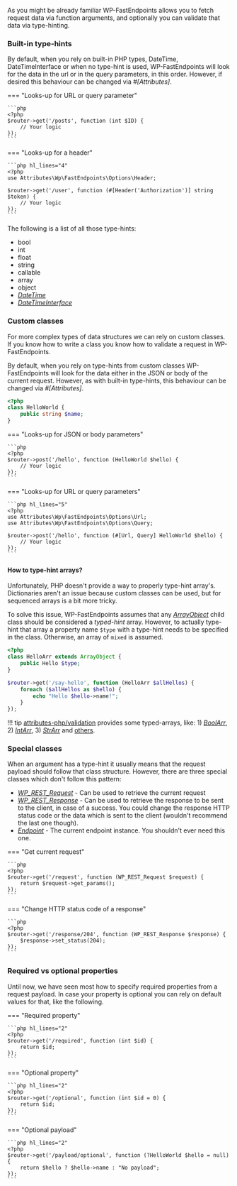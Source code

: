 As you might be already familiar WP-FastEndpoints allows you to fetch request data via function arguments, and optionally
you can validate that data via type-hinting.

### Built-in type-hints

By default, when you rely on built-in PHP types, DateTime, DateTimeInterface or when no type-hint is used,
WP-FastEndpoints will look for the data in the url or in the query parameters, in this order. However, if desired this
behaviour can be changed via *#[Attributes]*.

=== "Looks-up for URL or query parameter"

    ```php
    <?php
    $router->get('/posts', function (int $ID) {
        // Your logic
    });
    ```

=== "Looks-up for a header"

    ```php hl_lines="4"
    <?php
    use Attributes\Wp\FastEndpoints\Options\Header;

    $router->get('/user', function (#[Header('Authorization')] string $token) {
        // Your logic
    });
    ```

The following is a list of all those type-hints:

- bool
- int
- float
- string
- callable
- array
- object
- [*DateTime*](https://www.php.net/manual/en/class.datetime.php)
- [*DateTimeInterface*](https://www.php.net/manual/en/class.datetimeinterface.php)

### Custom classes

For more complex types of data structures we can rely on custom classes. If you know how to write a class you know how
to validate a request in WP-FastEndpoints.

By default, when you rely on type-hints from custom classes WP-FastEndpoints will look for the data either in the
JSON or body of the current request. However, as with built-in type-hints, this behaviour can be changed via *#[Attributes]*.

```php
<?php
class HelloWorld {
    public string $name;
}
```

=== "Looks-up for JSON or body parameters"

    ```php
    <?php
    $router->post('/hello', function (HelloWorld $hello) {
        // Your logic
    });
    ```

=== "Looks-up for URL or query parameters"

    ```php hl_lines="5"
    <?php
    use Attributes\Wp\FastEndpoints\Options\Url;    
    use Attributes\Wp\FastEndpoints\Options\Query;

    $router->post('/hello', function (#[Url, Query] HelloWorld $hello) {
        // Your logic
    });
    ```

#### How to type-hint arrays?

Unfortunately, PHP doesn't provide a way to properly type-hint array's. Dictionaries aren't an issue because custom classes
can be used, but for sequenced arrays is a bit more tricky.

To solve this issue, WP-FastEndpoints assumes that any [*ArrayObject*](https://www.php.net/manual/en/class.arrayobject.php)
child class should be considered a *typed-hint* array. However, to actually type-hint that array a property name `$type`
with a type-hint needs to be specified in the class. Otherwise, an array of `mixed` is assumed.

```php hl_lines="3"
<?php
class HelloArr extends ArrayObject {
    public Hello $type;
}

$router->get('/say-hello', function (HelloArr $allHellos) {
    foreach ($allHellos as $hello) {
        echo "Hello $hello->name!";   
    }
});
```

!!! tip
    [attributes-php/validation](https://packagist.org/packages/Attributes-PHP/validation) provides some typed-arrays,
    like: 1) [*BoolArr*](https://github.com/Attributes-PHP/validation/blob/main/src/Types/BoolArr.php),
    2) [*IntArr*](https://github.com/Attributes-PHP/validation/blob/main/src/Types/IntArr.php),
    3) [*StrArr*](https://github.com/Attributes-PHP/validation/blob/main/src/Types/StrArr.php) and
    [others](https://github.com/Attributes-PHP/validation/tree/main/src/Types).

### Special classes

When an argument has a type-hint it usually means that the request payload should follow that class structure. However,
there are three special classes which don't follow this pattern:

- [*WP_REST_Request*](https://developer.wordpress.org/reference/classes/wp_rest_request/) - Can be used to retrieve the
  current request
- [*WP_REST_Response*](https://developer.wordpress.org/reference/classes/wp_rest_response/) - Can be used to retrieve
  the response to be sent to the client, in case of a success. You could change the response HTTP status code or the data 
  which is sent to the client (wouldn't recommend the last one though).
- [*Endpoint*](https://github.com/Attributes-PHP/wp-fastendpoints/blob/main/src/Endpoint.php#L44) - The current endpoint
  instance. You shouldn't ever need this one.

=== "Get current request"

    ```php
    <?php
    $router->get('/request', function (WP_REST_Request $request) {
        return $request->get_params();
    });
    ```

=== "Change HTTP status code of a response"

    ```php
    <?php
    $router->get('/response/204', function (WP_REST_Response $response) {
        $response->set_status(204);
    });
    ```

### Required vs optional properties

Until now, we have seen most how to specify required properties from a request payload. In case your property is optional
you can rely on default values for that, like the following.

=== "Required property"

    ```php hl_lines="2"
    <?php
    $router->get('/required', function (int $id) {
        return $id;
    });
    ```

=== "Optional property"

    ```php hl_lines="2"
    <?php
    $router->get('/optional', function (int $id = 0) {
        return $id;
    });
    ```

=== "Optional payload"

    ```php hl_lines="2"
    <?php
    $router->get('/payload/optional', function (?HelloWorld $hello = null) {
        return $hello ? $hello->name : "No payload";
    });
    ```
